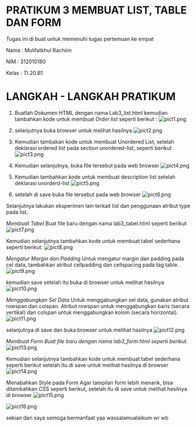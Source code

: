 # PRATIKUM 3 MEMBUAT LIST, TABLE DAN FORM
Tugas ini di buat untuk memenuhi tugas pertemuan ke empat

Nama  : Mulifatkhul Rachiim

NIM   : 312010180

Kelas : TI.20.B1

# LANGKAH - LANGKAH PRATIKUM

1. Buatlah Dokumen HTML dengan nama Lab3_list.html kemudian tambahkan
kode untuk membuat _Order list_ seperti berikut :
![pict1.png](sc_pratikum/pict1.png)

2. selanjutnya buka browser untuk melihat hasilnya
![pict2.png](sc_pratikum/pict2.png)

3. Kemudian tambakan kode untuk membuat Unordered List, setelah deklarasi ordered list pada section unordered-list, seperti berikut
![pict3.png](sc_pratikum/pict3.png)

4. Kemudian selanjutnya, buka file tersebut pada web browser 
![pict4.png](sc_pratikum/pict4.png)

5. Kemudian tambahkan kode untuk membuat description list setelah deklarasi unorderd-list
![pict5.png](sc_pratikum/pict5.png)

6. setelah di save buka file tersebut pada web browser
![pict6.png](sc_pratikum/pict6.png)

Selanjutnya lakukan eksperimen lain terkait list dan penggunaan atribut type pada list.

_Membuat Tabel_
Buat file baru dengan nama lab3_tabel.html seperti berikut
![pict7.png](sc_pratikum/pict7.png)

Kemudian selanjutnya tambahkan kode untuk membuat tabel sederhana seperti berikut:
![pict8.png](sc_pratikum/pict8.png)

_Mengatur Margin dan Padding_
Untuk mengatur margin dan padding pada cel data, tambahkan atribut cellpadding dan 
cellspacing pada tag table.
![pict9.png](sc_pratikum/pict9.png)

kemudian save setelah itu buka di browser untuk melihat hasilnya
![pict10.png](sc_pratikum/pict10.png)

_Menggabungkan Sel Data_
Untuk menggabungkan sel data, gunakan atribut rowspan dan colspan. Atribut rowspan untuk 
menggabungkan baris (secara vertikal) dan colspan untuk menggabungkan kolom (secara 
horizontal).
![pict11.png](sc_pratikum/pict11.png)

selanjutnya di save dan buka browser untuk melihat hasilnya
![pict12.png](sc_pratikum/pict12.png)

_Membuat Form
Buat file baru dengan nama lab3_form.html seperti berikut._
![pict13.png](sc_pratikum/pict13.png)

Kemudian selanjutnya tambahkan kode untuk membuat tabel sederhana seperti berikut setelah itu di save untuk melihat hasilnya di browser
![pict14.png](sc_pratikum/pict14.png)

Menabahkan Style pada Form
Agar tampilan form lebih menarik, bisa ditambahkan CSS seperti berikut, setelah itu di save untuk melihat hasilnya di browser
![pict15.png](sc_pratikum/pict15.png)

![pict16.png](sc_pratikum/pict16.png)

sekian dari saya
semoga bermanfaat yaa 
wassalamualaikum wr wb










